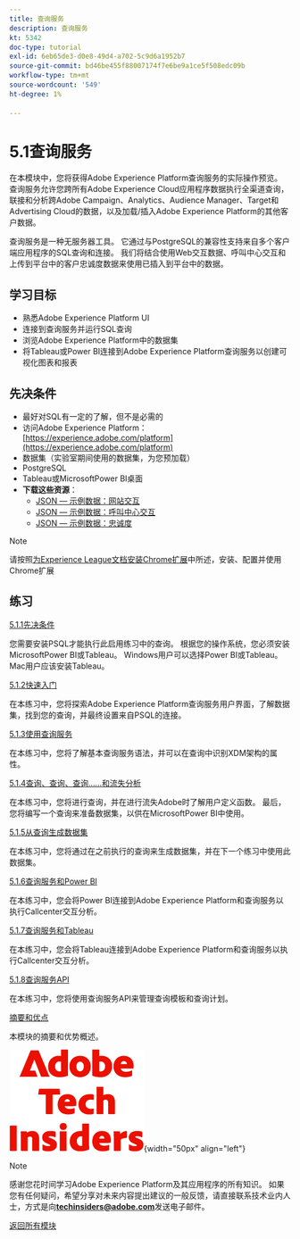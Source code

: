 ```yaml
---
title: 查询服务
description: 查询服务
kt: 5342
doc-type: tutorial
exl-id: 6eb65de3-d0e8-49d4-a702-5c9d6a1952b7
source-git-commit: bd46be455f88007174f7e6be9a1ce5f508edc09b
workflow-type: tm+mt
source-wordcount: '549'
ht-degree: 1%

---
```


# 5.1查询服务

在本模块中，您将获得Adobe Experience Platform查询服务的实际操作预览。 查询服务允许您跨所有Adobe Experience Cloud应用程序数据执行全渠道查询，联接和分析跨Adobe Campaign、Analytics、Audience Manager、Target和Advertising Cloud的数据，以及加载/插入Adobe Experience Platform的其他客户数据。

查询服务是一种无服务器工具。 它通过与PostgreSQL的兼容性支持来自多个客户端应用程序的SQL查询和连接。
我们将结合使用Web交互数据、呼叫中心交互和上传到平台中的客户忠诚度数据来使用已插入到平台中的数据。

## 学习目标

- 熟悉Adobe Experience Platform UI
- 连接到查询服务并运行SQL查询
- 浏览Adobe Experience Platform中的数据集
- 将Tableau或Power BI连接到Adobe Experience Platform查询服务以创建可视化图表和报表

## 先决条件

- 最好对SQL有一定的了解，但不是必需的
- 访问Adobe Experience Platform： [https://experience.adobe.com/platform](https://experience.adobe.com/platform)
- 数据集（实验室期间使用的数据集，为您预加载）
- PostgreSQL
- Tableau或MicrosoftPower BI桌面
- **下载这些资源**：
   - [JSON — 示例数据：网站交互](./../../../assets/json/ee.json)
   - [JSON — 示例数据：呼叫中心交互](./../../../assets/json/callcenter.json)
   - [JSON — 示例数据：忠诚度](./../../../assets/json/loyalty.json)

>[!NOTE]
>
>请按照[为Experience League文档安装Chrome扩展](../../gettingstarted/gettingstarted/ex1.md)中所述，安装、配置并使用Chrome扩展

## 练习

[5.1.1先决条件](./ex1.md)

您需要安装PSQL才能执行此启用练习中的查询。 根据您的操作系统，您必须安装MicrosoftPower BI或Tableau。 Windows用户可以选择Power BI或Tableau。 Mac用户应该安装Tableau。

[5.1.2快速入门](./ex2.md)

在本练习中，您将探索Adobe Experience Platform查询服务用户界面，了解数据集，找到您的查询，并最终设置来自PSQL的连接。

[5.1.3使用查询服务](./ex3.md)

在本练习中，您将了解基本查询服务语法，并可以在查询中识别XDM架构的属性。

[5.1.4查询、查询、查询……和流失分析](./ex4.md)

在本练习中，您将进行查询，并在进行流失Adobe时了解用户定义函数。 最后，您将编写一个查询来准备数据集，以供在MicrosoftPower BI中使用。

[5.1.5从查询生成数据集](./ex5.md)

在本练习中，您将通过在之前执行的查询来生成数据集，并在下一个练习中使用此数据集。

[5.1.6查询服务和Power BI](./ex6.md)

在本练习中，您会将Power BI连接到Adobe Experience Platform和查询服务以执行Callcenter交互分析。

[5.1.7查询服务和Tableau](./ex7.md)

在本练习中，您会将Tableau连接到Adobe Experience Platform和查询服务以执行Callcenter交互分析。

[5.1.8查询服务API](./ex8.md)

在本练习中，您将使用查询服务API来管理查询模板和查询计划。

[摘要和优点](./summary.md)

本模块的摘要和优势概述。

![技术内部人士](./../../../assets/images/techinsiders.png){width="50px" align="left"}

>[!NOTE]
>
>感谢您花时间学习Adobe Experience Platform及其应用程序的所有知识。 如果您有任何疑问，希望分享对未来内容提出建议的一般反馈，请直接联系技术业内人士，方式是向&#x200B;**techinsiders@adobe.com**&#x200B;发送电子邮件。

[返回所有模块](../../../overview.md)

